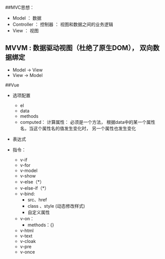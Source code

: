 ##MVC思想： 
- Model ： 数据
- Controller ： 控制器 ： 视图和数据之间的业务逻辑
- View ： 视图

## MVVM : 数据驱动视图（杜绝了原生DOM）， 双向数据绑定
- Model -> View 
- View -> Model


##Vue 
- 选项配置
	- el
	- data
	- methods
	- computed： 计算属性： 必须是一个方法， 根据data中的某一个属性名，当这个属性名的值发生变化时， 另一个属性也发生变化
	
- 表达式
- 指令： 
	- v-if
	- v-for
	- v-model
	- v-show
	- v-else（*）
	- v-else-if（*）
	- v-bind: 
		- src、href
		- class 、style (动态修改样式)
		- 自定义属性
	- v-on：
		- methods：{}
	- v-html
	- v-text
	- v-cloak
	- v-pre
	- v-once


## 